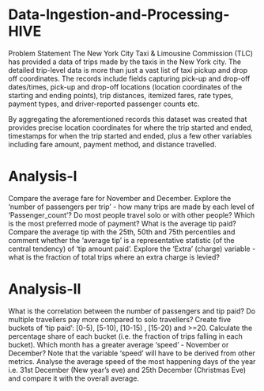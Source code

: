 # Data-Ingestion-and-Processing-HIVE
Problem Statement The New York City Taxi &amp; Limousine Commission (TLC) has provided a data of trips made by the taxis in the New York city. The detailed trip-level data is more than just a vast list of taxi pickup and drop off coordinates.     The records include fields capturing pick-up and drop-off dates/times, pick-up and drop-off locations (location coordinates of the starting and ending points), trip distances, itemized fares, rate types, payment types, and driver-reported passenger counts etc. 

By aggregating the aforementioned records this dataset was created that provides precise location coordinates for where the trip started and ended, timestamps for when the trip started and ended, plus a few other variables including fare amount, payment method, and distance travelled.

# Analysis-I

Compare the average fare for November and December.
Explore the ‘number of passengers per trip’ - how many trips are made by each level of ‘Passenger_count’? Do most people travel solo or with other people?
Which is the most preferred mode of payment?
What is the average tip paid? Compare the average tip with the 25th, 50th and 75th percentiles and comment whether the ‘average tip’ is a representative statistic (of the central tendency) of ‘tip amount paid’.
Explore the ‘Extra’ (charge) variable - what is the fraction of total trips where an extra charge is levied?

# Analysis-II

What is the correlation between the number of passengers and tip paid? Do multiple travellers pay more compared to solo travellers?
Create five buckets of ‘tip paid’: [0-5), [5-10), [10-15) , [15-20) and >=20. Calculate the percentage share of each bucket (i.e. the fraction of trips falling in each bucket).
Which month has a greater average ‘speed’ - November or December? Note that the variable ‘speed’ will have to be derived from other metrics.
Analyse the average speed of the most happening days of the year i.e. 31st December (New year’s eve) and 25th December (Christmas Eve) and compare it with the overall average. 
